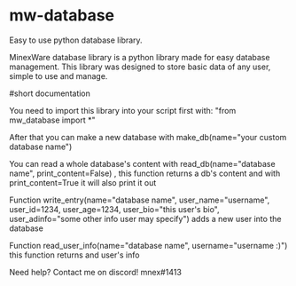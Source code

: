 # mw-database
Easy to use python database library. 

MinexWare database library is a python library made for easy database management.
This library was designed to store basic data of any user, simple to use and manage.


#short documentation

You need to import this library into your script first with: "from mw_database import *"

After that you can make a new database with make_db(name="your custom database name")

You can read a whole database's content with read_db(name="database name", print_content=False) , this function returns a db's content
and with print_content=True it will also print it out

Function write_entry(name="database name", user_name="username", user_id=1234, user_age=1234, user_bio="this user's bio", user_adinfo="some other info user may specify") 
adds a new user into the database

Function read_user_info(name="database name", username="username :)") this function returns and user's info

Need help?
Contact me on discord!
mnex#1413
